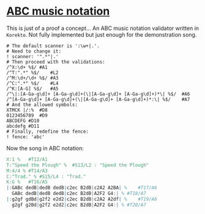 # [ABC music notation](https://abcnotation.com/)

This is just of a proof a concept...
An ABC music notation validator written in `Korekto`.
Not fully implemented but just enough for the demonstration song.
```korekto
# The default scanner is ':\w+|.'.
# Need to change it:
! scanner: '".*"|.'
# Then proceed with the validations:
/^X:\d+ %$/	#A1
/^T:".*" %$/	#L2
/^M:\d+/\d+ %$/	#A3
/^C:".*" %$/	#L4
/^K:[A-G] %$/	#A5
/^\|:[A-Ga-g\d]+ [A-Ga-g\d]+(\|[A-Ga-g\d]+ [A-Ga-g\d]+)*\| %$/	#A6
/^[A-Ga-g\d]+ [A-Ga-g\d]+(\|[A-Ga-g\d]+ [A-Ga-g\d]+)*:\| %$/	#A7
# And the allowed symbols:
XTMCK |/:%	#D8
0123456789	#D9
ABCDEFG	#D10
abcdefg	#D11
# Finally, redefine the fence:
! fence: 'abc'
```
Now the song in ABC notation:
```abc
X:1 %	#T12/A1
T:"Speed the Plough" %	#S13/L2 : "Speed the Plough"
M:4/4 %	#T14/A3
C:"Trad." %	#S15/L4 : "Trad."
K:G %	#T16/A5
|:GABc dedB|dedB dedB|c2ec B2dB|c2A2 A2BA| %	#T17/A6
  GABc dedB|dedB dedB|c2ec B2dB|A2F2 G4:| %	#T18/A7
|:g2gf gdBd|g2f2 e2d2|c2ec B2dB|c2A2 A2df| %	#T19/A6
  g2gf g2Bd|g2f2 e2d2|c2ec B2dB|A2F2 G4:| %	#T20/A7
```
